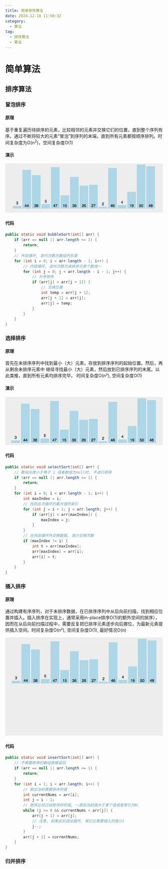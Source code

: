 ```yaml
---
title: 简单排序算法
date: 2024-12-18 11:50:32
category:
  - 算法
tag:
  - 排序算法
  - 算法
---
```


# 简单算法

## 排序算法

### 冒泡排序

#### 原理

基于重复遍历待排序的元素，比较相邻的元素并交换它们的位置，直到整个序列有序。通过不断将较大的元素“冒泡”到序列的末端，直到所有元素都按顺序排列。时间复杂度为O(n<sup>2</sup>)，空间复杂度O(1)

#### 演示

![](https://raw.githubusercontent.com/luobai0110/blogpic/main/bubbleSort.gif)

#### 代码

```java
public static void bubbleSort(int[] arr) {
    if (arr == null || arr.length <= 1) {
        return;
    }
    // 外层循环, 迭代次数为数组的长度
    for (int i = 0; i < arr.length - 1; i++) {
        // 内层循环, 迭代次数为未排序元素个数减一
        for (int j = 0; j < arr.length - i - 1; j++) {
            // 升序排序
            if (arr[j] > arr[j + 1]) {
                // 交换位置
                int temp = arr[j + 1];
                arr[j + 1] = arr[j];
                arr[j] = temp;
            }
        }
    }
}
```

### 选择排序

#### 原理

首先在未排序序列中找到最小（大）元素，存放到排序序列的起始位置。然后，再从剩余未排序元素中
继续寻找最小（大）元素，然后放到已排序序列的末尾。以此类推，直到所有元素均排序完毕。
时间复杂度O(n²), 空间复杂度O(1)

#### 演示

![selectionSort](https://raw.githubusercontent.com/luobai0110/blogpic/main/selectionSort.gif)

#### 代码

```java
public static void selectSort(int[] arr) {
    // 数组长度小于等于 1 或者数组为null时, 不进行排序
    if (arr == null || arr.length <= 1) {
        return;
    }
    for (int i = 0; i < arr.length - 1; i++) {
        int maxIndex = i;
        // 找到此次循环的最大值的索引
        for (int j = i + 1; j < arr.length; j++) {
            if (arr[j] < arr[maxIndex]) {
                maxIndex = j;
            }
        }
        // 在内层循环外交换数据, 减少交换次数
        if (maxIndex != i) {
            int t = arr[maxIndex];
            arr[maxIndex] = arr[i];
            arr[i] = t;
        }
    }
}
```

### 插入排序

#### 原理

通过构建有序序列，对于未排序数据，在已排序序列中从后向前扫描，找到相应位置并插入。插入排序在实现上，通常采用in-place排序O(1)的额外空间的排序），因而在从后向前扫描过程中，需要反复把已排序元素逐步向后挪位，为最新元素提供插入空间。时间复杂度O(n²), 空间复杂度O(1), 最好情况O(n)

![insertionSort](https://raw.githubusercontent.com/luobai0110/blogpic/main/insertionSort.gif)

#### 代码

```java
public static void insertSort(int[] arr) {
    // 不需要排序的数组直接返回
    if (arr == null || arr.length <= 1) {
        return;
    }
    for (int i = 1; i < arr.length; i++) {
        // 取出当前需要排序的值
        int currentNums = arr[i];
        int j = i - 1;
        // 倒序比较已经排序好的值, 一直到当前值大于某个值或者索引为0;
        while (j >= 0 && currentNums < arr[j]) {
            arr[j + 1] = arr[j];
            // 注意, 如果此刻退出循环, 索引比需要插入的值小1
            j--;
        }
        arr[j + 1] = currentNums;
    }
}
```

### 归并排序



